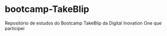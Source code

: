# bootcamp-TakeBlip
Repositório de estudos do Bootcamp TakeBlip da Digital Inovation One que participei
